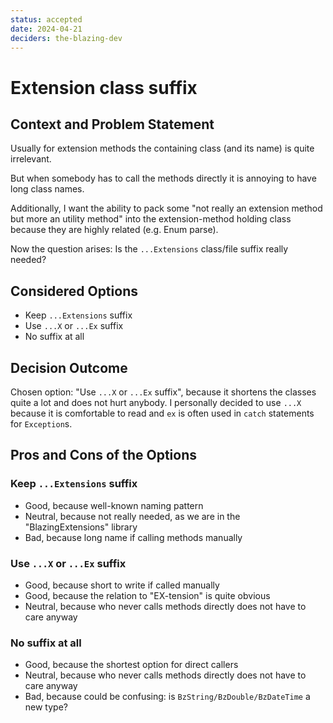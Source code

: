 ```yaml
---
status: accepted
date: 2024-04-21
deciders: the-blazing-dev
---
```


# Extension class suffix

## Context and Problem Statement

Usually for extension methods the containing class (and its name) is quite irrelevant.

But when somebody has to call the methods directly it is annoying to have long class names.

Additionally, I want the ability to pack some "not really an extension method but more an utility method" 
into the extension-method holding class because they are highly related (e.g. Enum parse).

Now the question arises: Is the `...Extensions` class/file suffix really needed?

## Considered Options

* Keep `...Extensions` suffix
* Use `...X` or `...Ex` suffix
* No suffix at all

## Decision Outcome

Chosen option: "Use `...X` or `...Ex` suffix", because it shortens the classes quite a lot and does not hurt anybody.
I personally decided to use `...X` because it is comfortable to read and `ex` is often used in `catch` statements for `Exception`s.

## Pros and Cons of the Options

### Keep `...Extensions` suffix

* Good, because well-known naming pattern
* Neutral, because not really needed, as we are in the "BlazingExtensions" library
* Bad, because long name if calling methods manually

### Use `...X` or `...Ex` suffix

* Good, because short to write if called manually
* Good, because the relation to "EX-tension" is quite obvious
* Neutral, because who never calls methods directly does not have to care anyway

### No suffix at all

* Good, because the shortest option for direct callers
* Neutral, because who never calls methods directly does not have to care anyway
* Bad, because could be confusing: is `BzString/BzDouble/BzDateTime` a new type?
